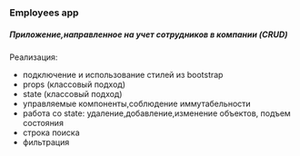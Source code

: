 ### Employees app

##### Приложение,направленное на учет сотрудников в компании (CRUD)

Реализация:
* подключение и использование стилей из bootstrap
* props (классовый подход)
* state (классовый подход)
* управляемые компоненты,соблюдение иммутабельности
* работа со state: удаление,добавление,изменение объектов, подъем состояния
* строка поиска
* фильтрация
 